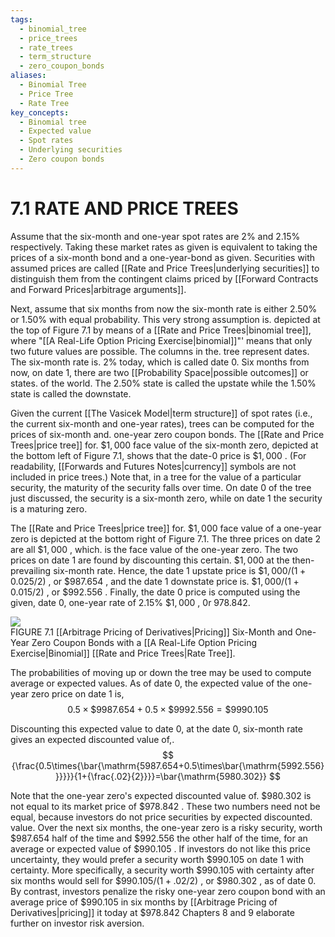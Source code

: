 ```yaml
---
tags:
  - binomial_tree
  - price_trees
  - rate_trees
  - term_structure
  - zero_coupon_bonds
aliases:
  - Binomial Tree
  - Price Tree
  - Rate Tree
key_concepts:
  - Binomial tree
  - Expected value
  - Spot rates
  - Underlying securities
  - Zero coupon bonds
---
```


# 7.1 RATE AND PRICE TREES  

Assume that the six-month and one-year spot rates are $2\%$ and $2.15\%$ respectively. Taking these market rates as given is equivalent to taking the prices of a six-month bond and a one-year-bond as given. Securities with assumed prices are called [[Rate and Price Trees|underlying securities]] to distinguish them from the contingent claims priced by [[Forward Contracts and Forward Prices|arbitrage arguments]].  

Next, assume that six months from now the six-month rate is either $2.50\%$ or $1.50\%$ with equal probability. This very strong assumption is. depicted at the top of Figure 7.1 by means of a [[Rate and Price Trees|binomial tree]], where "[[A Real-Life Option Pricing Exercise|binomial]]"' means that only two future values are possible. The columns in the. tree represent dates. The six-month rate is. $2\%$ today, which is called date 0. Six months from now, on date 1, there are two [[Probability Space|possible outcomes]] or states. of the world. The $2.50\%$ state is called the upstate while the $1.50\%$ state is called the downstate.  

Given the current [[The Vasicek Model|term structure]] of spot rates (i.e., the current six-month and one-year rates), trees can be computed for the prices of six-month and. one-year zero coupon bonds. The [[Rate and Price Trees|price tree]] for. $\$1,000$ face value of the six-month zero, depicted at the bottom left of Figure 7.1, shows that the date-0 price is $\$1,000$ . (For readability, [[Forwards and Futures Notes|currency]] symbols are not included in price trees.) Note that, in a tree for the value of a particular security, the maturity of the security falls over time. On date 0 of the tree just discussed, the security is a six-month zero, while on date 1 the security is a maturing zero.  

The [[Rate and Price Trees|price tree]] for. $\$1,000$ face value of a one-year zero is depicted at the bottom right of Figure 7.1. The three prices on date 2 are all $\$1,000$ , which. is the face value of the one-year zero. The two prices on date 1 are found by discounting this certain. $\$1,000$ at the then-prevailing six-month rate. Hence, the date 1 upstate price is $\$1,000/(1+0.025/2)$ , or $\$987.654$ , and the date 1 downstate price is. $\$1,000/(1+0.015/2)$ , or $\$992.556$ . Finally, the date 0 price is computed using the given, date 0, one-year rate of $2.15\%$ $\$1,000$ , 0r 978.842.  

![](c2cbc43407e0d8e1569c228b30daac60b2516755c16e9fb1ba59ef04fd3f410d.jpg)  
FIGURE 7.1  [[Arbitrage Pricing of Derivatives|Pricing]] Six-Month and One-Year Zero Coupon Bonds with a [[A Real-Life Option Pricing Exercise|Binomial]] [[Rate and Price Trees|Rate Tree]].  

The probabilities of moving up or down the tree may be used to compute average or expected values. As of date 0, the expected value of the one-year zero price on date 1 is,  
$$
0.5\times\$9987.654+0.5\times\$9992.556=\$9990.105
$$  

Discounting this expected value to date 0, at the date 0, six-month rate gives an expected discounted value of,.  
$$
{\frac{0.5\times{\bar{\mathrm{5987.654+0.5\times\bar{\mathrm{5992.556}}}}}}{1+{\frac{.02}{2}}}}=\bar{\mathrm{5980.302}}
$$  

Note that the one-year zero's expected discounted value of. $\$980.302$ is not equal to its market price of $\$978.842$ . These two numbers need not be equal, because investors do not price securities by expected discounted. value. Over the next six months, the one-year zero is a risky security, worth $\$987.654$ half of the time and $\$992.556$ the other half of the time, for an average or expected value of $\$990.105$ . If investors do not like this price uncertainty, they would prefer a security worth $\$990.105$ on date 1 with certainty. More specifically, a security worth $\$990.105$ with certainty after six months would sell for $\$990.105/(1+.02/2)$ , or $\$980.302$ , as of date 0. By contrast, investors penalize the risky one-year zero coupon bond with an average price of $\$990.105$ in six months by [[Arbitrage Pricing of Derivatives|pricing]] it today at $\$978.842$ Chapters 8 and 9 elaborate further on investor risk aversion.  